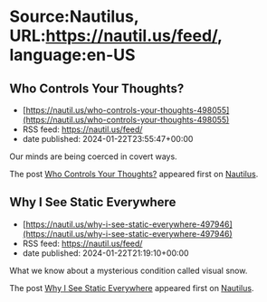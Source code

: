 # Source:Nautilus, URL:https://nautil.us/feed/, language:en-US

## Who Controls Your Thoughts?
 - [https://nautil.us/who-controls-your-thoughts-498055](https://nautil.us/who-controls-your-thoughts-498055)
 - RSS feed: https://nautil.us/feed/
 - date published: 2024-01-22T23:55:47+00:00

<p>Our minds are being coerced in covert ways.</p>
<p>The post <a href="https://nautil.us/who-controls-your-thoughts-498055/">Who Controls Your Thoughts?</a> appeared first on <a href="https://nautil.us">Nautilus</a>.</p>

## Why I See Static Everywhere
 - [https://nautil.us/why-i-see-static-everywhere-497946](https://nautil.us/why-i-see-static-everywhere-497946)
 - RSS feed: https://nautil.us/feed/
 - date published: 2024-01-22T21:19:10+00:00

<p>What we know about a mysterious condition called visual snow.</p>
<p>The post <a href="https://nautil.us/why-i-see-static-everywhere-497946/">Why I See Static Everywhere</a> appeared first on <a href="https://nautil.us">Nautilus</a>.</p>

